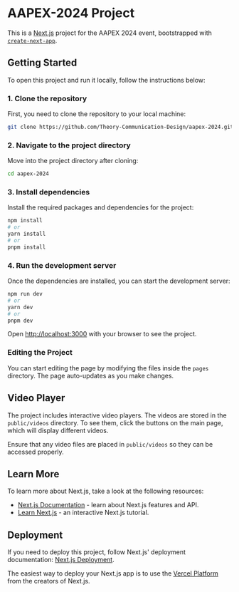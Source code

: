 # AAPEX-2024 Project

This is a [Next.js](https://nextjs.org/) project for the AAPEX 2024 event, bootstrapped with [`create-next-app`](https://github.com/vercel/next.js/tree/canary/packages/create-next-app).

## Getting Started

To open this project and run it locally, follow the instructions below:

### 1. Clone the repository

First, you need to clone the repository to your local machine:

```bash
git clone https://github.com/Theory-Communication-Design/aapex-2024.git
```

### 2. Navigate to the project directory

Move into the project directory after cloning:

```bash
cd aapex-2024
```

### 3. Install dependencies

Install the required packages and dependencies for the project:

```bash
npm install
# or
yarn install
# or
pnpm install
```

### 4. Run the development server

Once the dependencies are installed, you can start the development server:

```bash
npm run dev
# or
yarn dev
# or
pnpm dev
```

Open [http://localhost:3000](http://localhost:3000) with your browser to see the project.

### Editing the Project

You can start editing the page by modifying the files inside the `pages` directory. The page auto-updates as you make changes.

## Video Player

The project includes interactive video players. The videos are stored in the `public/videos` directory. To see them, click the buttons on the main page, which will display different videos.

Ensure that any video files are placed in `public/videos` so they can be accessed properly.

## Learn More

To learn more about Next.js, take a look at the following resources:

- [Next.js Documentation](https://nextjs.org/docs) - learn about Next.js features and API.
- [Learn Next.js](https://nextjs.org/learn) - an interactive Next.js tutorial.

## Deployment

If you need to deploy this project, follow Next.js' deployment documentation: [Next.js Deployment](https://nextjs.org/docs/deployment).

The easiest way to deploy your Next.js app is to use the [Vercel Platform](https://vercel.com/new?utm_medium=default-template&filter=next.js&utm_source=create-next-app&utm_campaign=create-next-app-readme) from the creators of Next.js.

